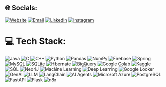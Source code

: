 ## 🌐 Socials:
[![Website](https://img.shields.io/badge/Website-%23000000.svg?logo=firefox&logoColor=white)](https://www.shivprakash.dev)
[![Email](https://img.shields.io/badge/Email-%23D14836.svg?logo=gmail&logoColor=white)](mailto:shivprakashlps@gmail.com)
[![LinkedIn](https://img.shields.io/badge/LinkedIn-%230077B5.svg?logo=linkedin&logoColor=white)](https://linkedin.com/in/shiv-prakash-verma-000133234)
[![Instagram](https://img.shields.io/badge/Instagram-%23E4405F.svg?logo=Instagram&logoColor=white)](https://instagram.com/sp_shivamverma)


# 💻 Tech Stack:
![Java](https://img.shields.io/badge/java-%23ED8B00.svg?style=flat&logo=openjdk&logoColor=white)
![C](https://img.shields.io/badge/c-%2300599C.svg?style=flat&logo=c&logoColor=white)
![C++](https://img.shields.io/badge/c++-%2300599C.svg?style=flat&logo=c%2B%2B&logoColor=white)
![Python](https://img.shields.io/badge/python-%2314354C.svg?style=flat&logo=python&logoColor=white)
![Pandas](https://img.shields.io/badge/pandas-%23150458.svg?style=flat&logo=pandas&logoColor=white)
![NumPy](https://img.shields.io/badge/numpy-%23013243.svg?style=flat&logo=numpy&logoColor=white)
![Firebase](https://img.shields.io/badge/firebase-a08021?style=flat&logo=firebase&logoColor=ffcd34)
![Spring](https://img.shields.io/badge/spring-%236DB33F.svg?style=flat&logo=spring&logoColor=white)
![MySQL](https://img.shields.io/badge/mysql-4479A1.svg?style=flat&logo=mysql&logoColor=white)
![SQLite](https://img.shields.io/badge/sqlite-%2307405e.svg?style=flat&logo=sqlite&logoColor=white)
![Hibernate](https://img.shields.io/badge/Hibernate-59666C?style=flat&logo=Hibernate&logoColor=white)
![BigQuery](https://img.shields.io/badge/BigQuery-4285F4?style=flat&logo=googlecloud&logoColor=white)
![Google Colab](https://img.shields.io/badge/Google%20Colab-F9AB00?style=flat&logo=googlecolab&logoColor=white)
![Kaggle](https://img.shields.io/badge/Kaggle-20BEFF?style=flat&logo=kaggle&logoColor=white)
![SQL](https://img.shields.io/badge/SQL-%2307405e.svg?style=flat&logo=sqlite&logoColor=white)
![Neo4J](https://img.shields.io/badge/Neo4j-008CC1?logo=neo4j&logoColor=white)
![Machine Learning](https://img.shields.io/badge/Machine%20Learning-10244f?style=flat&logo=scikitlearn&logoColor=white)
![Deep Learning](https://img.shields.io/badge/Deep%20Learning-0a0a23?style=flat&logo=tensorflow&logoColor=white)
![Google Looker](https://img.shields.io/badge/Looker-4285F4?style=flat&logo=looker&logoColor=white)
![GenAI](https://img.shields.io/badge/GenAI-%23000000.svg?style=flat&logo=openai&logoColor=white)
![LLM](https://img.shields.io/badge/LLM-%23000000.svg?style=flat&logo=openai&logoColor=white)
![LangChain](https://img.shields.io/badge/LangChain-%23430098.svg?style=flat&logo=langchain&logoColor=white)
![AI Agents](https://img.shields.io/badge/AI%20Agents-Custom-%232B2B2B.svg?logo=bilibili&logoColor=fff)
![Microsoft Azure](https://custom-icon-badges.demolab.com/badge/Microsoft%20Azure-0089D6?logo=msazure&logoColor=white)
![PostgreSQL](https://img.shields.io/badge/PostgreSQL-%23336791.svg?style=flat&logo=postgresql&logoColor=white)
![FastAPI](https://img.shields.io/badge/FastAPI-009485.svg?logo=fastapi&logoColor=white)
![Flask](https://img.shields.io/badge/Flask-000?logo=flask&logoColor=fff)
![n8n](https://img.shields.io/badge/n8n-%23FF6D5A.svg?style=flat&logo=n8n&logoColor=white)
